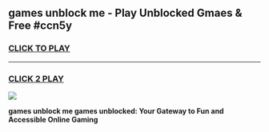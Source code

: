 
## games unblock me - Play Unblocked Gmaes & Free #ccn5y
<h3>
<a href="https://news.freeplayer.one?title=games_unblock_me&ref=26F">CLICK TO PLAY</a></h3>
<hr>

<h3>
<a href="https://news.freeplayer.one?title=games_unblock_me&ref=26F">CLICK 2 PLAY</a>
  
</h3>

<a href="https://news.freeplayer.one?title=games_unblock_me&ref=26F/"><img src="https://clearcache.store/games.png"></a>


**games unblock me games unblocked: Your Gateway to Fun and Accessible Online Gaming**
